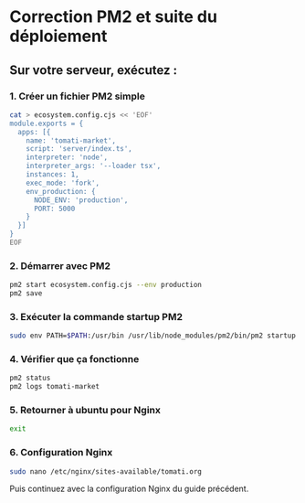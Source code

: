 # Correction PM2 et suite du déploiement

## Sur votre serveur, exécutez :

### 1. Créer un fichier PM2 simple
```bash
cat > ecosystem.config.cjs << 'EOF'
module.exports = {
  apps: [{
    name: 'tomati-market',
    script: 'server/index.ts',
    interpreter: 'node',
    interpreter_args: '--loader tsx',
    instances: 1,
    exec_mode: 'fork',
    env_production: {
      NODE_ENV: 'production',
      PORT: 5000
    }
  }]
}
EOF
```

### 2. Démarrer avec PM2
```bash
pm2 start ecosystem.config.cjs --env production
pm2 save
```

### 3. Exécuter la commande startup PM2
```bash
sudo env PATH=$PATH:/usr/bin /usr/lib/node_modules/pm2/bin/pm2 startup systemd -u tomati --hp /home/tomati
```

### 4. Vérifier que ça fonctionne
```bash
pm2 status
pm2 logs tomati-market
```

### 5. Retourner à ubuntu pour Nginx
```bash
exit
```

### 6. Configuration Nginx
```bash
sudo nano /etc/nginx/sites-available/tomati.org
```

Puis continuez avec la configuration Nginx du guide précédent.